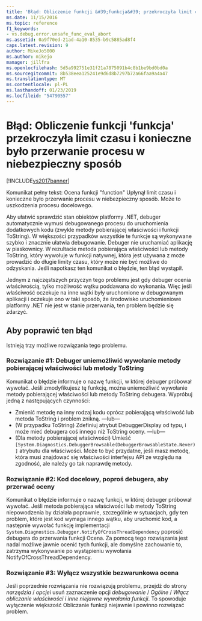 ```yaml
---
title: 'Błąd: Obliczenie funkcji &#39;funkcja&#39; przekroczyła limit czasu i konieczne było przerwanie procesu w niebezpieczny sposób | Dokumentacja firmy Microsoft'
ms.date: 11/15/2016
ms.topic: reference
f1_keywords:
- vs.debug.error.unsafe_func_eval_abort
ms.assetid: 0a9f70ed-21ad-4a10-8535-b9c5885ad8f4
caps.latest.revision: 9
author: MikeJo5000
ms.author: mikejo
manager: jillfra
ms.openlocfilehash: 5d5a992751e31f21a7875091b4c8b1be9bd0bd0a
ms.sourcegitcommit: 8b538eea125241e9d6d8b7297b72a66faa9a4a47
ms.translationtype: MT
ms.contentlocale: pl-PL
ms.lasthandoff: 01/23/2019
ms.locfileid: "54790557"
---
```

# <a name="error-evaluating-the-function-39function39-timed-out-and-needed-to-be-aborted-in-an-unsafe-way"></a>Błąd: Obliczenie funkcji &#39;funkcja&#39; przekroczyła limit czasu i konieczne było przerwanie procesu w niebezpieczny sposób
[!INCLUDE[vs2017banner](../includes/vs2017banner.md)]

Komunikat pełny tekst: Ocena funkcji "function" Upłynął limit czasu i konieczne było przerwanie procesu w niebezpieczny sposób. Może to uszkodzenia procesu docelowego. 

Aby ułatwić sprawdzić stan obiektów platformy .NET, debuger automatycznie wymusi debugowanego procesu do uruchomienia dodatkowych kodu (zwykle metody pobierającej właściwości i funkcji ToString). W większości przypadków wszystkie te funkcje są wykonywane szybko i znacznie ułatwia debugowanie. Debuger nie uruchamiać aplikację w piaskownicy. W rezultacie metoda pobierająca właściwości lub metody ToString, który wywołuje w funkcji natywnej, która jest używana z może prowadzić do długie limity czasu, który może nie być możliwe do odzyskania. Jeśli napotkasz ten komunikat o błędzie, ten błąd wystąpił.
 
Jednym z najczęstszych przyczyn tego problemu jest gdy debuger ocenia właściwością, tylko możliwość wątku poddawana do wykonania. Więc jeśli właściwość oczekuje na inne wątki były uruchomione w debugowanym aplikacji i oczekuje ono w taki sposób, że środowisko uruchomieniowe platformy .NET nie jest w stanie przerwania, ten problem będzie się zdarzyć.
 
## <a name="to-correct-this-error"></a>Aby poprawić ten błąd
 
Istnieją trzy możliwe rozwiązania tego problemu.
 
### <a name="solution-1-prevent-the-debugger-from-calling-the-getter-property-or-tostring-method"></a>Rozwiązanie #1: Debuger uniemożliwić wywołanie metody pobierającej właściwości lub metody ToString
 
Komunikat o błędzie informuje o nazwę funkcji, w której debuger próbował wywołać. Jeśli zmodyfikujesz tę funkcję, można uniemożliwić wywołanie metody pobierającej właściwości lub metody ToString debugera. Wypróbuj jedną z następujących czynności:
 
* Zmienić metodę na inny rodzaj kodu oprócz pobierającą właściwość lub metoda ToString i problem znikną.
    —lub—
* (W przypadku ToString) Zdefiniuj atrybut DebuggerDisplay od typu, i może mieć debugera coś innego niż ToString oceny.
    —lub—
* (Dla metody pobierającej właściwości) Umieść `[System.Diagnostics.DebuggerBrowsable(DebuggerBrowsableState.Never)]` atrybutu dla właściwości. Może to być przydatne, jeśli masz metodę, która musi znajdować się właściwości interfejsu API ze względu na zgodność, ale należy go tak naprawdę metody.
 
### <a name="solution-2-have-the-target-code-ask-the-debugger-to-abort-the-evaluation"></a>Rozwiązanie #2: Kod docelowy, poproś debugera, aby przerwać oceny
 
Komunikat o błędzie informuje o nazwę funkcji, w której debuger próbował wywołać. Jeśli metoda pobierająca właściwości lub metody ToString niepowodzenia by działała poprawnie, szczególnie w sytuacjach, gdy ten problem, które jest kod wymaga innego wątku, aby uruchomić kod, a następnie wywołać funkcję implementacji `System.Diagnostics.Debugger.NotifyOfCrossThreadDependency` poprosić debugera do przerwania funkcji Ocena. Za pomocą tego rozwiązania jest nadal możliwe jawnie ocenić tych funkcji, ale domyślne zachowanie to, zatrzyma wykonywanie po wystąpieniu wywołania NotifyOfCrossThreadDependency.
 
### <a name="solution-3-disable-all-implicit-evaluation"></a>Rozwiązanie #3: Wyłącz wszystkie bezwarunkowa ocena
 
Jeśli poprzednie rozwiązania nie rozwiązują problemu, przejdź do strony *narzędzia* / *opcje*i usuń zaznaczenie opcji *debugowanie*  /   *Ogólne* / *Włącz obliczanie właściwości i inne niejawne wywołania funkcji*. To spowoduje wyłączenie większość Obliczanie funkcji niejawnie i powinno rozwiązać problem.
